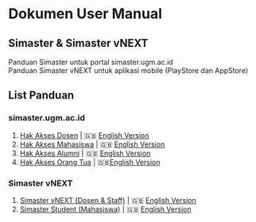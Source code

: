 # Dokumen User Manual

## Simaster & Simaster vNEXT
Panduan Simaster untuk portal simaster.ugm.ac.id<br>
Panduan Simaster vNEXT untuk aplikasi mobile (PlayStore dan AppStore)


## List Panduan  
### simaster.ugm.ac.id 
1. [Hak Akses Dosen](simasterDosen.md) | 🇬🇧 [English Version](simasterDosenEng.md)
2. [Hak Akses Mahasiswa](simasterMahasiswa.md) | 🇬🇧 [English Version](simasterMahasiswaEng.md)
3. [Hak Akses Alumni](simasterAlumni.md) | 🇬🇧 [English Version](simasterAlumniEng.md)
4. [Hak Akses Orang Tua](simasterOrangTua.md) | 🇬🇧[English Version](simasterOrangTuaEng.md)

### Simaster vNEXT 
1. [Simaster vNEXT (Dosen & Staff)](vnextStaff.md) | 🇬🇧 [English Version](vnextStaffEng.md)
2. [Simaster Student (Mahasiswa)](vnextStudent.md) | 🇬🇧 [English Version](vnextStudentEng.md)
